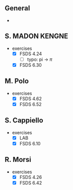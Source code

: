 ## General

* 

## S. MADON KENGNE

* exercises
  * [x] FSDS 4.24
    * [ ] typo: pi -> $\pi$
  * [x] FSDS 6.30

## M. Polo

* exercises
  * [x] FSDS 4.62
  * [x] FSDS 6.52

## S. Cappiello

* exercises
  * [x] LAB
  * [x] FSDS 6.10

## R. Morsi

* exercises
  * [x] FSDS 4.26
  * [x] FSDS 6.42
